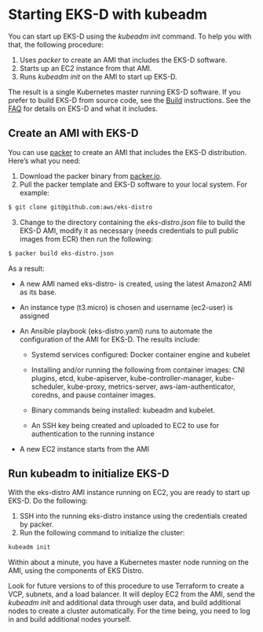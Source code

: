 # Starting EKS-D with kubeadm

You can start up EKS-D using the *kubeadm init* command. To help you with that,
the following procedure:

1. Uses *packer* to create an AMI that includes the EKS-D software.
2. Starts up an EC2 instance from that AMI.
2. Runs *kubeadm init* on the AMI to start up EKS-D.

The result is a single Kubernetes master running EKS-D software.
If you prefer to build EKS-D from source code, see the [Build](build.md) instructions.
See the [FAQ](community/faq) for details on EKS-D and what it includes.


## Create an AMI with EKS-D

You can use [packer](https://packer.io) to create an AMI that includes the EKS-D distribution. Here’s what you need:

1. Download the packer binary from [packer.io](https://packer.io/).
2. Pull the packer template and EKS-D software to your local system. For example:

```bash
$ git clone git@github.com:aws/eks-distro
```

3. Change to the directory containing the *eks-distro.json* file to build the
EKS-D AMI, modify it as necessary (needs credentials to pull public images
from ECR) then run the following:

```bash
$ packer build eks-distro.json
```

As a result:

* A new AMI named eks-distro-<timestamp> is created, using the latest Amazon2 AMI as its base.

* An instance type (t3.micro) is chosen and username (ec2-user) is assigned

* An Ansible playbook (eks-distro.yaml) runs to automate the configuration of the AMI for EKS-D. The results include:

    * Systemd services configured: Docker container engine and kubelet

    * Installing and/or running the following from container images: CNI plugins, etcd, kube-apiserver, kube-controller-manager, kube-scheduler, kube-proxy, metrics-server, aws-iam-authenticator, coredns, and pause container images.

    * Binary commands being installed: kubeadm and kubelet.

    * An SSH key being created and uploaded to EC2 to use for authentication to the running instance

* A new EC2 instance starts from the AMI

## Run kubeadm to initialize EKS-D

With the eks-distro AMI instance running on EC2, you are ready to start up EKS-D. Do the following:

1. SSH into the running eks-distro instance using the credentials created by packer.
2. Run the following command to initialize the cluster:

```bash
kubeadm init
```

Within about a minute, you have a Kubernetes master node running on the AMI,
using the components of EKS Distro.

Look for future versions to of this procedure to use Terraform to create a
VCP, subnets, and a load balancer. It will deploy EC2 from the AMI, send the
*kubeadm init* and  additional data through user data, and build additional
nodes to create a cluster automatically. For the time being, you need to log
in and build additional nodes yourself.
